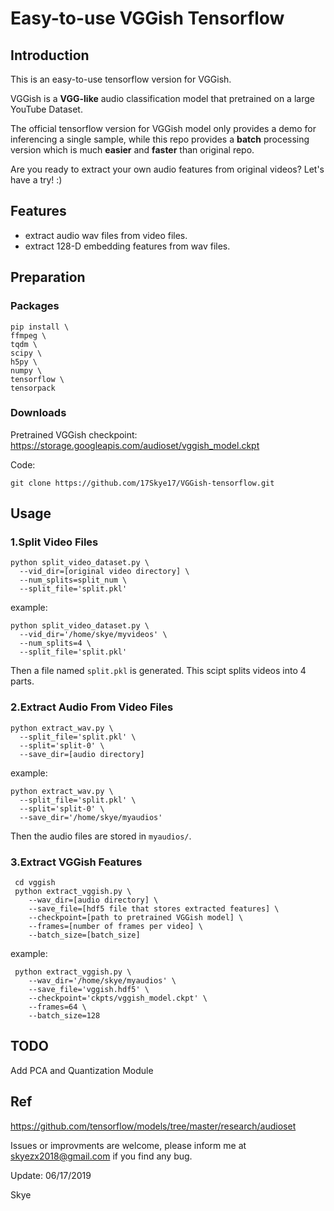 # Easy-to-use VGGish Tensorflow
## Introduction

This is an easy-to-use tensorflow version for VGGish.

VGGish is a **VGG-like** audio classification model that pretrained on a large YouTube Dataset.

The official tensorflow version for VGGish model only provides a demo for inferencing a single sample, while this repo provides a **batch** processing version which is much **easier** and **faster** than original repo.

Are you ready to extract your own audio features from original videos? Let's have a try! :)

## Features
- extract audio wav files from video files.
- extract 128-D embedding features from wav files.

## Preparation
### Packages
```shell
pip install \
ffmpeg \
tqdm \
scipy \
h5py \
numpy \
tensorflow \
tensorpack
```

### Downloads
Pretrained VGGish checkpoint: 
https://storage.googleapis.com/audioset/vggish_model.ckpt

Code: 
```shell
git clone https://github.com/17Skye17/VGGish-tensorflow.git
```
## Usage
### 1.Split Video Files
```shell
python split_video_dataset.py \
  --vid_dir=[original video directory] \
  --num_splits=split_num \
  --split_file='split.pkl' 
```
example:
```shell
python split_video_dataset.py \
  --vid_dir='/home/skye/myvideos' \
  --num_splits=4 \
  --split_file='split.pkl' 
```
Then a file named `split.pkl` is generated. This scipt splits videos into 4 parts.

### 2.Extract Audio From Video Files
```shell
python extract_wav.py \
  --split_file='split.pkl' \
  --split='split-0' \
  --save_dir=[audio directory]
```
example:
```shell
python extract_wav.py \
  --split_file='split.pkl' \
  --split='split-0' \
  --save_dir='/home/skye/myaudios'
```
Then the audio files are stored in `myaudios/`.

### 3.Extract VGGish Features
```shell
 cd vggish
 python extract_vggish.py \
    --wav_dir=[audio directory] \
    --save_file=[hdf5 file that stores extracted features] \
    --checkpoint=[path to pretrained VGGish model] \
    --frames=[number of frames per video] \
    --batch_size=[batch_size]
```
example:
```shell
 python extract_vggish.py \
    --wav_dir='/home/skye/myaudios' \
    --save_file='vggish.hdf5' \
    --checkpoint='ckpts/vggish_model.ckpt' \
    --frames=64 \
    --batch_size=128
```

## TODO
Add PCA and Quantization Module

## Ref
https://github.com/tensorflow/models/tree/master/research/audioset

Issues or improvments are welcome, please inform me at skyezx2018@gmail.com if you find any bug.

Update: 06/17/2019

Skye
